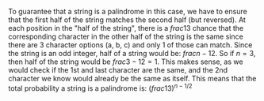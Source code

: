 To guarantee that a string is a palindrome in this case, we have to ensure that the first half of the string matches the second half (but reversed).
At each position in the "half of the string", there is a $frac{1}{3}$ chance that the corresponding character in the other half of the string is the same since there are 3 character options (a, b, c) and only 1 of those can match.
Since the string is an odd integer, half of a string would be: $frac{n-1}{2}$. So if $n = 3$, then half of the string would be $frac{3-1}{2} = 1$. This makes sense, as we would check if the 1st and last character are the same, and the 2nd character we know would already be the same as itself.
This means that the total probability a string is a palindrome is: $(frac{1}{3})^{n-1/2}$
